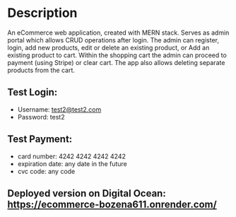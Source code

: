 # Description

An eCommerce web application, created with MERN stack. Serves as admin portal which allows CRUD operations after login. The admin can register, login, add new products, edit or delete an existing product, or Add an existing product to cart. Within the shopping cart the admin can proceed to payment (using Stripe) or clear cart. The app also allows deleting separate products from the cart.

## Test Login:
* Username: test2@test2.com
* Password: test2


 ## Test Payment:

* card number: 4242 4242 4242 4242
* expiration date: any date in the future
* cvc code: any code

## Deployed version on Digital Ocean: https://ecommerce-bozena611.onrender.com/
